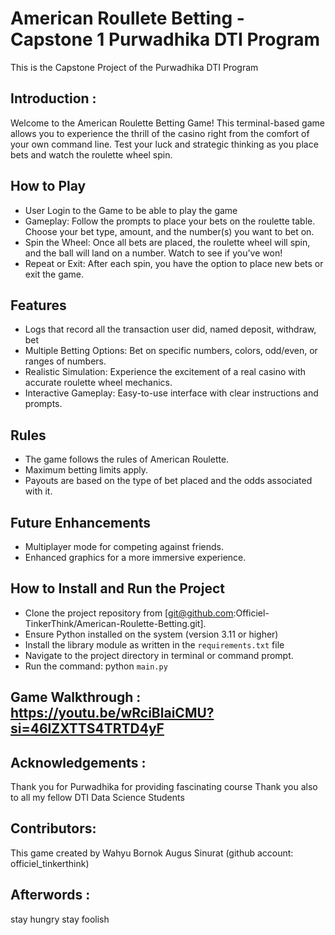 # American Roullete Betting - Capstone 1 Purwadhika DTI Program
This is the Capstone Project of the Purwadhika DTI Program



## Introduction  :

Welcome to the American Roulette Betting Game! This terminal-based game allows you to experience the thrill of the casino right from the comfort of your own command line. Test your luck and strategic thinking as you place bets and watch the roulette wheel spin.



## How to Play
   - User Login to the Game to be able to play the game
   - Gameplay: Follow the prompts to place your bets on the roulette table. Choose your bet type, amount, and the number(s) you want to bet on.
   - Spin the Wheel: Once all bets are placed, the roulette wheel will spin, and the ball will land on a number. Watch to see if you've won!
   - Repeat or Exit: After each spin, you have the option to place new bets or exit the game.

## Features
   - Logs that record all the transaction user did, named deposit, withdraw, bet
   - Multiple Betting Options: Bet on specific numbers, colors, odd/even, or ranges of numbers.
   - Realistic Simulation: Experience the excitement of a real casino with accurate roulette wheel mechanics.
   - Interactive Gameplay: Easy-to-use interface with clear instructions and prompts.

## Rules
   - The game follows the rules of American Roulette.
   - Maximum betting limits apply.
   - Payouts are based on the type of bet placed and the odds associated with it.

## Future Enhancements
   - Multiplayer mode for competing against friends.
   - Enhanced graphics for a more immersive experience.

## How to Install and Run the Project
   - Clone the project repository from [git@github.com:Officiel-TinkerThink/American-Roulette-Betting.git].
   - Ensure Python installed on the system (version 3.11 or higher)
   - Install the library module as written in the `requirements.txt` file
   - Navigate to the project directory in terminal or command prompt.
   - Run the command: python `main.py`

## Game Walkthrough      :   <https://youtu.be/wRciBlaiCMU?si=46lZXTTS4TRTD4yF>


## Acknowledgements :
Thank you for Purwadhika for providing fascinating course
Thank you also to all my fellow DTI Data Science Students

## Contributors:
This game created by Wahyu Bornok Augus Sinurat (github account: officiel_tinkerthink)

## Afterwords :
stay hungry stay foolish